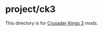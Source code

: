 # project/ck3

This directory is for [Crusader Kings 3] mods.

[Crusader Kings 3]: https://ck3.paradoxwikis.com/Crusader_Kings_III_Wiki
